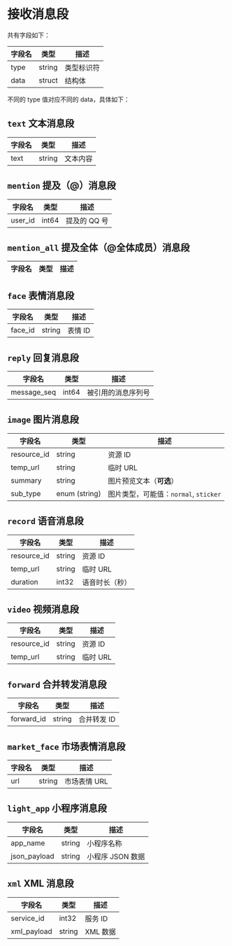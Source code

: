 # 接收消息段
共有字段如下：

| 字段名 | 类型 | 描述 |
| --- | --- | --- |
| type | string | 类型标识符 |
| data | struct | 结构体 |

不同的 type 值对应不同的 data，具体如下：

## `text` 文本消息段

| 字段名 | 类型 | 描述 |
| --- | --- | --- |
| text | string | 文本内容 |
## `mention` 提及（@）消息段

| 字段名 | 类型 | 描述 |
| --- | --- | --- |
| user_id | int64 | 提及的 QQ 号 |
## `mention_all` 提及全体（@全体成员）消息段

| 字段名 | 类型 | 描述 |
| --- | --- | --- |
## `face` 表情消息段

| 字段名 | 类型 | 描述 |
| --- | --- | --- |
| face_id | string | 表情 ID |
## `reply` 回复消息段

| 字段名 | 类型 | 描述 |
| --- | --- | --- |
| message_seq | int64 | 被引用的消息序列号 |
## `image` 图片消息段

| 字段名 | 类型 | 描述 |
| --- | --- | --- |
| resource_id | string | 资源 ID |
| temp_url | string | 临时 URL |
| summary | string | 图片预览文本（**可选**） |
| sub_type | enum (string) | 图片类型，可能值：`normal`, `sticker` |
## `record` 语音消息段

| 字段名 | 类型 | 描述 |
| --- | --- | --- |
| resource_id | string | 资源 ID |
| temp_url | string | 临时 URL |
| duration | int32 | 语音时长（秒） |
## `video` 视频消息段

| 字段名 | 类型 | 描述 |
| --- | --- | --- |
| resource_id | string | 资源 ID |
| temp_url | string | 临时 URL |
## `forward` 合并转发消息段

| 字段名 | 类型 | 描述 |
| --- | --- | --- |
| forward_id | string | 合并转发 ID |
## `market_face` 市场表情消息段

| 字段名 | 类型 | 描述 |
| --- | --- | --- |
| url | string | 市场表情 URL |
## `light_app` 小程序消息段

| 字段名 | 类型 | 描述 |
| --- | --- | --- |
| app_name | string | 小程序名称 |
| json_payload | string | 小程序 JSON 数据 |
## `xml` XML 消息段

| 字段名 | 类型 | 描述 |
| --- | --- | --- |
| service_id | int32 | 服务 ID |
| xml_payload | string | XML 数据 |

